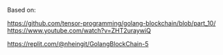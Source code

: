 Based on:

https://github.com/tensor-programming/golang-blockchain/blob/part_10/
https://www.youtube.com/watch?v=ZHT2uraywiQ 

https://replit.com/@nheingit/GolangBlockChain-5
